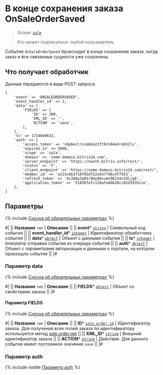# В конце сохранения заказа OnSaleOrderSaved

> Scope: [`sale`](../../scopes/permissions.md) 
>
> Кто может подписаться: любой пользователь

Событие `OnSaleOrderSaved` происходит в конце сохранения заказа, когда заказ и все связанные сущности уже сохранены.

## Что получает обработчик

Данные передаются в виде POST-запроса

```
[
    'event' => 'ONSALEORDERSAVED',
    'event_handler_id' => 1,
    'data' => [
        'FIELDS' => [
            'ID' => 300,
            'XML_ID' => '',
            'ACTION' => 'save',
        ],
    ],
    'ts' => 1714649632,
    'auth' => [
        'access_token' => 's6p6eclrvim6da22ft9ch94ekreb52lv',
        'expires_in' => 3600,
        'scope' => 'sale',
        'domain' => 'some-domain.bitrix24.com',
        'server_endpoint' => 'https://oauth.bitrix.info/rest/',
        'status' => 'F',
        'client_endpoint' => 'https://some-domain.bitrix24.com/rest/',
        'member_id' => 'a223c6b3710f85df22e9377d6c4f7553',
        'refresh_token' => '4s386p3q0tr8dy89xvmt96234v3dljg8',
        'application_token' => '51856fefc120afa4b628cc82d3935cce',
    ],
]
```

## Параметры

{% include [Сноска об обязательных параметрах](../../../_includes/required.md) %}

#|
|| **Название**
`тип` | **Описание** ||
|| **event***
[`string`](../../data-types.md) | Символьный код события ||
|| **event_handler_id***
[`integer`](../../data-types.md) | Идентификатор обработчика события ||
|| **data***
[`object`](../../data-types.md) | Объект с данными события ||
|| **ts***
[`integer`](../../data-types.md) | timestamp отправки события из очереди событий ||
|| **auth***
[`object`](../../data-types.md) | Объект с параметрами авторизации и данными о портале, на котором произошло событие ||
|#

### Параметр data

{% include [Сноска об обязательных параметрах](../../../_includes/required.md) %}

#|
|| **Название**
`тип` | **Описание** ||
|| **FIELDS***
[`object`](../../data-types.md) | Объект со свойствами заказа ||
|#

#### Параметр FIELDS

{% include [Сноска об обязательных параметрах](../../../_includes/required.md) %}

#|
|| **Название**
`тип` | **Описание** ||
|| **ID***
[`sale_order.id`](../data-types.md) | Идентификатор заказа. Для получения всех полей заказа по идентификатору используется метод [sale.order.get](../order/sale-order-get.md) ||
|| **XML_ID***
[`string`](../data-types.md) | Внешний идентификатор заказа ||
|| **ACTION***
[`string`](../../data-types.md) | Действие. Для данного события имеет постоянное значение `save` ||
|#

### Параметр auth

{% include notitle [Параметр auth](../../../_includes/auth-params-in-events.md) %}